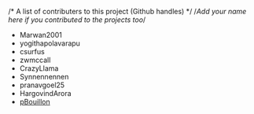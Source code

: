 /* A list of contributers to this project (Github handles) */
/*Add your name here if you contributed to the projects too*/

* Marwan2001
* yogithapolavarapu
* csurfus
* zwmccall
* CrazyLlama
* Synnennennen
* pranavgoel25
* HargovindArora
* [pBouillon](https://github.com/pBouillon)
